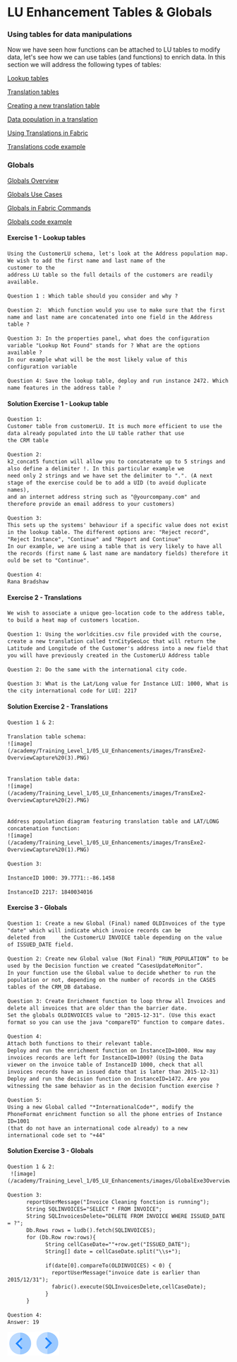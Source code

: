 #   LU Enhancement Tables & Globals




### Using tables for data manipulations

Now we have seen how functions can be attached to LU tables to modify data, let's see how we can use tables (and functions) 
to enrich data.
In this section we will address the following types of tables:

[Lookup tables](/articles/07_table_population/11_lookup_tables.md)

[Translation tables](/articles/09_translations/01_translations_overview_and_use_cases.md)

[Creating a new translation table](/articles/09_translations/02_creating_a_new_translation_in_fabric.md) 

[Data population in a translation](/articles/09_translations/03_data_population_in_a_translation.md)

[Using Translations in Fabric](/articles/09_translations/04_using_translations_in_fabric.md)

[Translations code example](/articles/09_translations/05_translations_code_examples.md)



### Globals

[Globals Overview](/articles/08_globals/01_globals_overview.md)

[Globals Use Cases](/articles/08_globals/02_globals_use_cases.md)

[Globals in Fabric Commands](/articles/08_globals/03_set_globals.md)

[Globals code example](/articles/08_globals/04_globals_code_examples.md)





#### Exercise 1 - Lookup tables

    Using the CustomerLU schema, let's look at the Address population map. We wish to add the first name and last name of the 
    customer to the 
    address LU table so the full details of the customers are readily available.

    Question 1 : Which table should you consider and why ?

    Question 2:  Which function would you use to make sure that the first name and last name are concatenated into one field in the Address table ?

    Question 3: In the properties panel, what does the configuration variable "Lookup Not Found" stands for ? What are the options 
    available ? 
    In our example what will be the most likely value of this configuration variable

    Question 4: Save the lookup table, deploy and run instance 2472. Which name features in the address table ?




#### Solution Exercise 1 - Lookup table

    Question 1: 
    Customer table from customerLU. It is much more efficient to use the data already populated into the LU table rather that use
    the CRM table

    Question 2: 
    k2_concat5 function will allow you to concatenate up to 5 strings and also define a delimiter !. In this particular example we 
    need only 2 strings and we have set the delimiter to ".". (A next stage of the exercise could be to add a UID (to avoid duplicate names), 
    and an internet address string such as "@yourcompany.com" and therefore provide an email address to your customers)

    Question 3:
    This sets up the systems' behaviour if a specific value does not exist in the lookup table. The different options are: "Reject record", 
    "Reject Instance", "Continue" and "Report and Continue"
    In our example, we are using a table that is very likely to have all the records (first name & last name are mandatory fields) therefore it 
    ould be set to "Continue".

    Question 4: 
    Rana Bradshaw






#### Exercise 2 - Translations

    We wish to associate a unique geo-location code to the address table, to build a heat map of customers location.

    Question 1: Using the worldcities.csv file provided with the course, create a new translation called trnCityGeoLoc that will return the 
    Latitude and Longitude of the Customer's address into a new field that you will have previously created in the CustomerLU Address table

    Question 2: Do the same with the international city code.

    Question 3: What is the Lat/Long value for Instance LUI: 1000, What is the city international code for LUI: 2217


#### Solution Exercise 2 - Translations

    Question 1 & 2:

    Translation table schema:
    ![image](/academy/Training_Level_1/05_LU_Enhancements/images/TransExe2-OverviewCapture%20(3).PNG) 


    Translation table data:
    ![image](/academy/Training_Level_1/05_LU_Enhancements/images/TransExe2-OverviewCapture%20(2).PNG) 


    Address population diagram featuring translation table and LAT/LONG concatenation function:
    ![image](/academy/Training_Level_1/05_LU_Enhancements/images/TransExe2-OverviewCapture%20(1).PNG)  

    Question 3:

    InstanceID 1000: 39.7771::-86.1458

    InstanceID 2217: 1840034016





#### Exercise 3 - Globals
    Question 1: Create a new Global (Final) named OLDInvoices of the type "date" which will indicate which invoice records can be 
    deleted from     the CustomerLU INVOICE table depending on the value of ISSUED_DATE field.

    Question 2: Create new Global value (Not Final) “RUN_POPULATION” to be used by the Decision function we created “CasesUpdateMonitor”. 
    In your function use the Global value to decide whether to run the population or not, depending on the number of records in the CASES
    tables of the CRM_DB database. 

    Question 3: Create Enrichment function to loop throw all Invoices and delete all invoices that are older than the barrier date.
    Set the globals OLDINVOICES value to "2015-12-31". (Use this exact format so you can use the java "compareTO" function to compare dates. 

    Question 4: 
    Attach both functions to their relevant table.
    Deploy and run the enrichment function on InstanceID=1000. How may invoices records are left for InstanceID=1000? (Using the Data 
    viewer on the invoice table of InstanceID 1000, check that all invoices records have an issued date that is later than 2015-12-31)
    Deploy and run the decision function on InstanceID=1472. Are you witnessing the same behavior as in the decision function exercise ? 

    Question 5:
    Using a new Global called "*InternationalCode*", modify the PhoneFormat enrichment function so all the phone entries of Instance ID=1001 
    (that do not have an international code already) to a new international code set to "+44"


 #### Solution Exercise 3 - Globals
    Question 1 & 2:
     ![image](/academy/Training_Level_1/05_LU_Enhancements/images/GlobalExe3OverviewCapture.PNG)

    Question 3:      
          reportUserMessage("Invoice Cleaning fonction is running");
          String SQLINVOICES="SELECT * FROM INVOICE";
          String SQLInvoicesDelete="DELETE FROM INVOICE WHERE ISSUED_DATE = ?";
          Db.Rows rows = ludb().fetch(SQLINVOICES);
          for (Db.Row row:rows){
                String cellCaseDate=""+row.get("ISSUED_DATE");
                String[] date = cellCaseDate.split("\\s+");

                if(date[0].compareTo(OLDINVOICES) < 0) {
                  reportUserMessage("invoice date is earlier than 2015/12/31");
                  fabric().execute(SQLInvoicesDelete,cellCaseDate);
                }
          }

    Question 4:
    Answer: 19

 

 

[![Previous](/articles/images/Previous.png)](/academy/Training_Level_1/05_LU_Enhancements/03_LU_Enhancements_Functions_flow.md)[![Next](/articles/images/Next.png)](/academy/Training_Level_1/05_LU_Enhancements/05_LU_Enhancements_Quiz.md)

